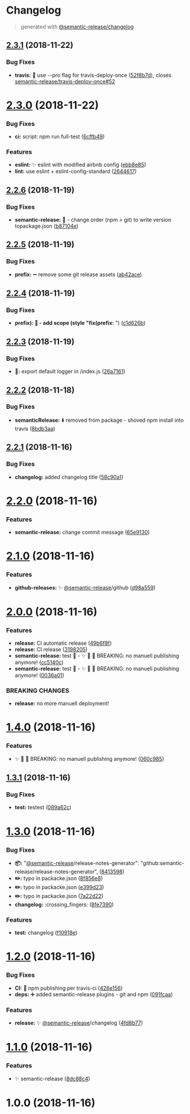 # Changelog

> generated with [@semantic-release/changelog](https://github.com/semantic-release/changelog)

## [2.3.1](https://github.com/stackr23/logger/compare/v2.3.0...v2.3.1) (2018-11-22)

### Bug Fixes

- **travis:** :bug: use --pro flag for travis-deploy-once ([52f8b7d](https://github.com/stackr23/logger/commit/52f8b7d)), closes [semantic-release/travis-deploy-once#52](https://github.com/semantic-release/travis-deploy-once/issues/52)

# [2.3.0](https://github.com/stackr23/logger/compare/v2.2.6...v2.3.0) (2018-11-22)

### Bug Fixes

- **ci:** script: npm run full-test ([6cffb49](https://github.com/stackr23/logger/commit/6cffb49))

### Features

- **eslint:** :sparkles: eslint with modified airbnb config ([ebb8e85](https://github.com/stackr23/logger/commit/ebb8e85))
- **lint:** use eslint + eslint-config-standard ([2644617](https://github.com/stackr23/logger/commit/2644617))

## [2.2.6](https://github.com/stackr23/logger/compare/v2.2.5...v2.2.6) (2018-11-19)

### Bug Fixes

- **semantic-release:** :bug: - change order (npm > git) to write version topackage.json ([b87104e](https://github.com/stackr23/logger/commit/b87104e))

## [2.2.5](https://github.com/stackr23/logger/compare/v2.2.4...v2.2.5) (2018-11-19)

### Bug Fixes

- **prefix:** :heavy_minus_sign: remove some git release assets ([ab42ace](https://github.com/stackr23/logger/commit/ab42ace))

## [2.2.4](https://github.com/stackr23/logger/compare/v2.2.3...v2.2.4) (2018-11-19)

### Bug Fixes

- **prefix): 🐛 - add scope (style "fix(prefix:** <emoji>") ([c1d626b](https://github.com/stackr23/logger/commit/c1d626b))

## [2.2.3](https://github.com/stackr23/logger/compare/v2.2.2...v2.2.3) (2018-11-19)

### Bug Fixes

- **🐛:** export default logger in /index.js ([26a7161](https://github.com/stackr23/logger/commit/26a7161))

## [2.2.2](https://github.com/stackr23/logger/compare/v2.2.1...v2.2.2) (2018-11-18)

### Bug Fixes

- **semanticRelease:** :arrow_down: removed from package - shoved npm install into travis ([8bdb3aa](https://github.com/stackr23/logger/commit/8bdb3aa))

## [2.2.1](https://github.com/stackr23/logger/compare/v2.2.0...v2.2.1) (2018-11-16)

### Bug Fixes

- **changelog:** added changelog title ([58c90a1](https://github.com/stackr23/logger/commit/58c90a1))

# [2.2.0](https://github.com/stackr23/logger/compare/v2.1.0...v2.2.0) (2018-11-16)

### Features

- **semantic-release:** change commit message ([65e9130](https://github.com/stackr23/logger/commit/65e9130))

# [2.1.0](https://github.com/stackr23/logger/compare/v2.0.0...v2.1.0) (2018-11-16)

### Features

- **github-releases:** :sparkles: [@semantic-release](https://github.com/semantic-release)/github ([d98a559](https://github.com/stackr23/logger/commit/d98a559))

# [2.0.0](https://github.com/stackr23/logger/compare/v1.4.0...v2.0.0) (2018-11-16)

### Features

- **release:** CI automatic release ([49b6f8f](https://github.com/stackr23/logger/commit/49b6f8f))
- **release:** CI release ([3198205](https://github.com/stackr23/logger/commit/3198205))
- **semantic-release:** test :rocket: - ✨ 👷 🚀 BREAKING: no manuell publishing anymore! ([cc5140c](https://github.com/stackr23/logger/commit/cc5140c))
- **semantic-release:** test :rocket: - ✨ 👷 🚀 BREAKING: no manuell publishing anymore! ([0036a01](https://github.com/stackr23/logger/commit/0036a01))

### BREAKING CHANGES

- **release:** no more manuell deployment!

# [1.4.0](https://github.com/stackr23/logger/compare/v1.3.1...v1.4.0) (2018-11-16)

### Features

- :sparkles: :construction_worker: :rocket: BREAKING: no manuell publishing anymore! ([060c985](https://github.com/stackr23/logger/commit/060c985))

## [1.3.1](https://github.com/stackr23/logger/compare/v1.3.0...v1.3.1) (2018-11-16)

### Bug Fixes

- **test:** testest ([089a62c](https://github.com/stackr23/logger/commit/089a62c))

# [1.3.0](https://github.com/stackr23/logger/compare/v1.2.0...v1.3.0) (2018-11-16)

### Bug Fixes

- **:package::** "[@semantic-release](https://github.com/semantic-release)/release-notes-generator": "github:semantic-release/release-notes-generator", ([8413598](https://github.com/stackr23/logger/commit/8413598))
- **:pencil2::** typo in packacke.json ([8f856e8](https://github.com/stackr23/logger/commit/8f856e8))
- **:pencil2::** typo in packacke.json ([e399d23](https://github.com/stackr23/logger/commit/e399d23))
- **:pencil2::** typo in packacke.json ([7a22d22](https://github.com/stackr23/logger/commit/7a22d22))
- **changelog:** :crossing_fingers: ([8fe7390](https://github.com/stackr23/logger/commit/8fe7390))

### Features

- **test:** changelog ([f10918e](https://github.com/stackr23/logger/commit/f10918e))

# [1.2.0](https://github.com/stackr23/logger/compare/v1.1.1...v1.2.0) (2018-11-16)

### Bug Fixes

- **CI:** :green_heart: npm publishing per travis-ci ([426e156](https://github.com/stackr23/logger/commit/426e156))
- **deps:** :heavy_plus_sign: added semantic-release plugins - git and npm ([091fcaa](https://github.com/stackr23/logger/commit/091fcaa))

### Features

- **release:** :sparkles: [@semantic-release](https://github.com/semantic-release)/changelog ([4fd8b77](https://github.com/stackr23/logger/commit/4fd8b77))

# [1.1.0](https://github.com/stackr23/logger/compare/v1.0.0...v1.1.0) (2018-11-16)

### Features

- :sparkles: semantic-release ([8dc88c4](https://github.com/stackr23/logger/commit/8dc88c4))

# 1.0.0 (2018-11-16)
